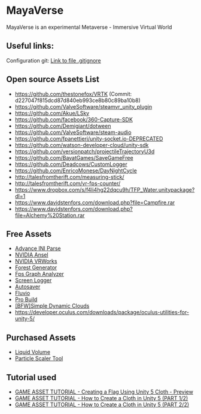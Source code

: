 # MayaVerse
MayaVerse is an experimental Metaverse - Immersive Virtual World

## Useful links:
Configuration git:
[Link to file .gitignore](https://gist.github.com/Shogan/dad6786c58c5ad88e0ec)

## Open source Assets List ##

- https://github.com/thestonefox/VRTK (Commit: d227047f815dcd87d840eb993ce8b80c89ba10b8)
- https://github.com/ValveSoftware/steamvr_unity_plugin
- https://github.com/Akue/LSky
- https://github.com/facebook/360-Capture-SDK
- https://github.com/Demigiant/dotween
- https://github.com/ValveSoftware/steam-audio
- https://github.com/fpanettieri/unity-socket.io-DEPRECATED
- https://github.com/watson-developer-cloud/unity-sdk
- https://github.com/versionpatch/projectileTrajectoryU3d
- https://github.com/BayatGames/SaveGameFree
- https://github.com/Deadcows/CustomLogger
- https://github.com/EnricoMonese/DayNightCycle
- http://talesfromtherift.com/measuring-stick/
- http://talesfromtherift.com/vr-fps-counter/
- https://www.dropbox.com/s/f4li4hg22dqcu9h/TFP_Water.unitypackage?dl=1
- https://www.davidstenfors.com/download.php?file=Campfire.rar
- https://www.davidstenfors.com/download.php?file=Alchemy%20Station.rar

## Free Assets ##

- [Advance INI Parse](https://www.assetstore.unity3d.com/en/#!/content/23706)
- [NVIDIA Ansel](https://www.assetstore.unity3d.com/en/#!/content/74758)
- [NVIDIA VRWorks](https://www.assetstore.unity3d.com/en/#!/content/84126)
- [Forest Generator](https://www.assetstore.unity3d.com/en/#!/content/29692)
- [Fps Graph Analyzer](https://www.assetstore.unity3d.com/en/#!/content/85130)
- [Screen Logger](https://www.assetstore.unity3d.com/en/#!/content/49114)
- [Autosaver](https://www.assetstore.unity3d.com/en/#!/content/38279)
- [Fluvio](https://www.assetstore.unity3d.com/en/#!/content/2888)
- [Pro Build](https://www.assetstore.unity3d.com/en/#!/content/11919)
- [[BFW]Simple Dynamic Clouds](https://www.assetstore.unity3d.com/en/#!/content/85665)
- https://developer.oculus.com/downloads/package/oculus-utilities-for-unity-5/

## Purchased Assets ##

- [Liquid Volume](https://www.assetstore.unity3d.com/en/#!/content/70992)
- [Particle Scaler Tool](https://www.assetstore.unity3d.com/en/#!/content/46503)

## Tutorial used ##

- [GAME ASSET TUTORIAL - Creating a Flag Using Unity 5 Cloth - Preview](https://www.youtube.com/watch?v=GiWD2PCzD3g)
- [GAME ASSET TUTORIAL - How to Create a Cloth in Unity 5 (PART 1/2)](https://www.youtube.com/watch?v=sbiuwaJ6PT4)
- [GAME ASSET TUTORIAL - How to Create a Cloth in Unity 5 (PART 2/2)](https://www.youtube.com/watch?v=UK8s7sowxiI)